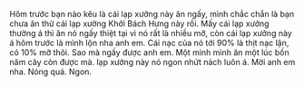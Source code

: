 Hôm trước bạn nào kêu là cái lạp xưởng này ăn ngấy, mình chắc chắn là bạn chưa ăn thử cái lạp xưởng Khởi Bách Hưng này rồi. Mấy cái lạp xưởng thường á thì ăn nó ngấy thiệt tại vì nó rất là nhiều mỡ, còn cái lạp xưởng này á hôm trước là mình lộn nha anh em. Cái nạc của nó tới 90% là thịt nạc lận, có 10% mỡ thôi. Sao mà ngấy được anh em. Một mình mình ăn một lúc bốn năm cây còn được mà. lạp xưởng này nó ngon nhứt nách luôn á. Mời anh em nha. Nóng quá. Ngon.
